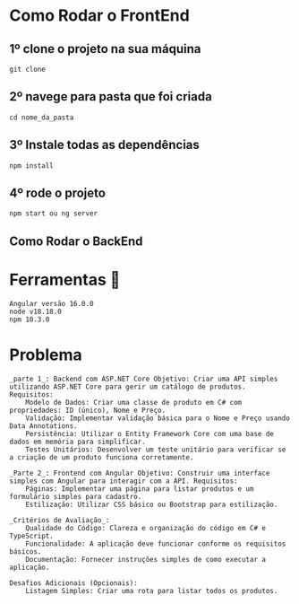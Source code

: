 # Como Rodar o FrontEnd 

## 1º clone o projeto na sua máquina

    git clone 

## 2º navege para pasta que foi criada

    cd nome_da_pasta

## 3º Instale todas as dependências

    npm install 

## 4º rode o projeto
    npm start ou ng server    

## Como Rodar o BackEnd 



# Ferramentas 🧰

    Angular versão 16.0.0
    node v18.18.0
    npm 10.3.0

# Problema

    _parte 1_: Backend com ASP.NET Core Objetivo: Criar uma API simples utilizando ASP.NET Core para gerir um catálogo de produtos. Requisitos:
        Modelo de Dados: Criar uma classe de produto em C# com propriedades: ID (único), Nome e Preço.
        Validação: Implementar validação básica para o Nome e Preço usando Data Annotations.
        Persistência: Utilizar o Entity Framework Core com uma base de dados em memória para simplificar.
        Testes Unitários: Desenvolver um teste unitário para verificar se a criação de um produto funciona corretamente.

    _Parte 2_: Frontend com Angular Objetivo: Construir uma interface simples com Angular para interagir com a API. Requisitos:
        Páginas: Implementar uma página para listar produtos e um formulário simples para cadastro.
        Estilização: Utilizar CSS básico ou Bootstrap para estilização.

    _Critérios de Avaliação_:
        Qualidade do Código: Clareza e organização do código em C# e TypeScript.
        Funcionalidade: A aplicação deve funcionar conforme os requisitos básicos.
        Documentação: Fornecer instruções simples de como executar a aplicação.

    Desafios Adicionais (Opcionais):
        Listagem Simples: Criar uma rota para listar todos os produtos.

